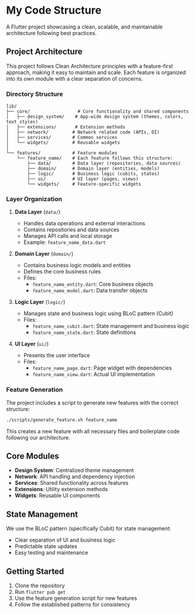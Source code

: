 # My Code Structure

A Flutter project showcasing a clean, scalable, and maintainable architecture following best practices.

## Project Architecture

This project follows Clean Architecture principles with a feature-first approach, making it easy to maintain and scale. Each feature is organized into its own module with a clear separation of concerns.

### Directory Structure

```
lib/
├── core/                  # Core functionality and shared components
│   ├── design_system/    # App-wide design system (themes, colors, text styles)
│   ├── extensions/       # Extension methods
│   ├── network/         # Network related code (APIs, DI)
│   ├── services/        # Common services
│   └── widgets/         # Reusable widgets
│
└── features/            # Feature modules
    └── feature_name/    # Each feature follows this structure:
        ├── data/        # Data layer (repositories, data sources)
        ├── domain/      # Domain layer (entities, models)
        ├── logic/       # Business logic (cubits, states)
        ├── ui/          # UI layer (pages, views)
        └── widgets/     # Feature-specific widgets
```

### Layer Organization

1. **Data Layer** (`data/`)
   - Handles data operations and external interactions
   - Contains repositories and data sources
   - Manages API calls and local storage
   - Example: `feature_name_data.dart`

2. **Domain Layer** (`domain/`)
   - Contains business logic models and entities
   - Defines the core business rules
   - Files:
     - `feature_name_entity.dart`: Core business objects
     - `feature_name_model.dart`: Data transfer objects

3. **Logic Layer** (`logic/`)
   - Manages state and business logic using BLoC pattern (Cubit)
   - Files:
     - `feature_name_cubit.dart`: State management and business logic
     - `feature_name_state.dart`: State definitions

4. **UI Layer** (`ui/`)
   - Presents the user interface
   - Files:
     - `feature_name_page.dart`: Page widget with dependencies
     - `feature_name_view.dart`: Actual UI implementation

### Feature Generation

The project includes a script to generate new features with the correct structure:

```bash
./scripts/generate_feature.sh feature_name
```

This creates a new feature with all necessary files and boilerplate code following our architecture.

## Core Modules

- **Design System**: Centralized theme management
- **Network**: API handling and dependency injection
- **Services**: Shared functionality across features
- **Extensions**: Utility extension methods
- **Widgets**: Reusable UI components

## State Management

We use the BLoC pattern (specifically Cubit) for state management:
- Clear separation of UI and business logic
- Predictable state updates
- Easy testing and maintenance

## Getting Started

1. Clone the repository
2. Run `flutter pub get`
3. Use the feature generation script for new features
4. Follow the established patterns for consistency

